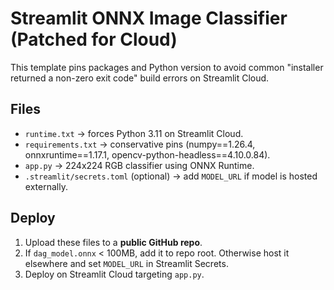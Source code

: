 # Streamlit ONNX Image Classifier (Patched for Cloud)

This template pins packages and Python version to avoid common "installer returned a non-zero exit code" build errors on Streamlit Cloud.

## Files
- `runtime.txt` → forces Python 3.11 on Streamlit Cloud.
- `requirements.txt` → conservative pins (numpy==1.26.4, onnxruntime==1.17.1, opencv-python-headless==4.10.0.84).
- `app.py` → 224x224 RGB classifier using ONNX Runtime.
- `.streamlit/secrets.toml` (optional) → add `MODEL_URL` if model is hosted externally.

## Deploy
1) Upload these files to a **public GitHub repo**.
2) If `dag_model.onnx` < 100MB, add it to repo root. Otherwise host it elsewhere and set `MODEL_URL` in Streamlit Secrets.
3) Deploy on Streamlit Cloud targeting `app.py`.
